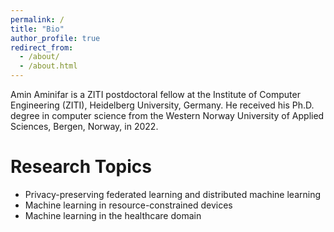 ```yaml
---
permalink: /
title: "Bio"
author_profile: true
redirect_from: 
  - /about/
  - /about.html
---
```


Amin Aminifar is a ZITI postdoctoral fellow at the Institute of Computer Engineering (ZITI), Heidelberg University, Germany. He received his Ph.D. degree in computer science from the Western Norway University of Applied Sciences, Bergen, Norway, in 2022.

Research Topics
======
* Privacy-preserving federated learning and distributed machine learning
* Machine learning in resource-constrained devices 
* Machine learning in the healthcare domain
  

